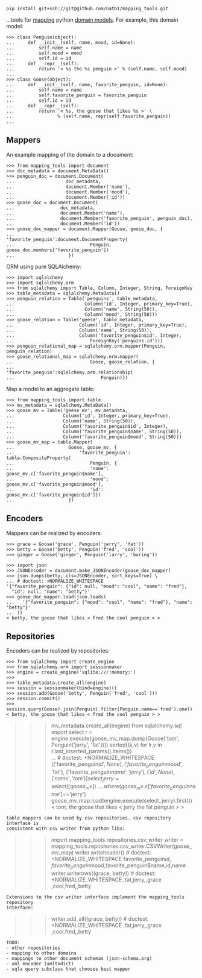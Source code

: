 ```
pip install git+ssh://git@github.com/natb1/mapping_tools.git
```
...tools for [mapping](http://martinfowler.com/eaaCatalog/dataMapper.html)
 python
[domain models](http://martinfowler.com/eaaCatalog/domainModel.html). For
example, this domain model:
```
>>> class Penguin(object):
...     def __init__(self, name, mood, id=None):
...         self.name = name
...         self.mood = mood
...         self.id = id
...     def __repr__(self):
...         return '< %s the %s penguin >' % (self.name, self.mood)
...
>>> class Goose(object):
...     def __init__(self, name, favorite_penguin, id=None):
...         self.name = name
...         self.favorite_penguin = favorite_penguin
...         self.id = id
...     def __repr__(self):
...         return '< %s, the goose that likes %s >' \
...                % (self.name, repr(self.favorite_penguin))
...

```
## Mappers
An example mapping of the domain to a document:
```
>>> from mapping_tools import document
>>> doc_metadata = document.MetaData()
>>> penguin_doc = document.Document(
...                   doc_metadata,
...                   document.Member('name'),
...                   document.Member('mood'),
...                   document.Member('id'))
>>> goose_doc = document.Document(
...                 doc_metadata,
...                 document.Member('name'),
...                 document.Member('favorite_penguin', penguin_doc),
...                 document.Member('id'))
>>> goose_doc_mapper = document.Mapper(Goose, goose_doc, {
...                        'favorite_penguin':document.DocumentProperty(
...                            Penguin, goose_doc.members['favorite_penguin'])
...                    })

```
ORM using pure SQLAlchemy:
```
>>> import sqlalchemy
>>> import sqlalchemy.orm
>>> from sqlalchemy import Table, Column, Integer, String, ForeignKey
>>> table_metadata = sqlalchemy.MetaData()
>>> penguin_relation = Table('penguins', table_metadata,
...                          Column('id', Integer, primary_key=True),
...                          Column('name', String(50)),
...                          Column('mood', String(50)))
>>> goose_relation = Table('geese', table_metadata,
...                        Column('id', Integer, primary_key=True),
...                        Column('name', String(50)),
...                        Column('favorite_penguin$id', Integer,
...                            ForeignKey('penguins.id')))
>>> penguin_relational_map = sqlalchemy.orm.mapper(Penguin, penguin_relation)
>>> goose_relational_map = sqlalchemy.orm.mapper(
...                            Goose, goose_relation, {
...                            'favorite_penguin':sqlalchemy.orm.relationship(
...                                Penguin)})

```
Map a model to an aggregate table:
```
>>> from mapping_tools import table
>>> mv_metadata = sqlalchemy.MetaData()
>>> goose_mv = Table('geese_mv', mv_metadata,
...                  Column('id', Integer, primary_key=True),
...                  Column('name', String(50)),
...                  Column('favorite_penguin$id', Integer),
...                  Column('favorite_penguin$name', String(50)),
...                  Column('favorite_penguin$mood', String(50)))
>>> goose_mv_map = table.Mapper(
...                    Goose, goose_mv, {
...                        'favorite_penguin': table.CompositeProperty(
...                            Penguin, {
...                            'name': goose_mv.c['favorite_penguin$name'],
...                            'mood': goose_mv.c['favorite_penguin$mood'],
...                            'id': goose_mv.c['favorite_penguin$id']})
...                    })

```
## Encoders
Mappers can be realized by encoders:
```
>>> grace = Goose('grace', Penguin('jerry', 'fat'))
>>> betty = Goose('betty', Penguin('fred', 'cool'))
>>> ginger = Goose('ginger', Penguin('larry', 'boring'))

```
```
>>> import json
>>> JSONEncoder = document.make_JSONEncoder(goose_doc_mapper)
>>> json.dumps(betty, cls=JSONEncoder, sort_keys=True) \
... # doctest: +NORMALIZE_WHITESPACE
'{"favorite_penguin": {"id": null, "mood": "cool", "name": "fred"},
  "id": null, "name": "betty"}'
>>> goose_doc_mapper.load(json.loads(
...   '{"favorite_penguin": {"mood": "cool", "name": "fred"}, "name": "betty"}'
... ))
< betty, the goose that likes < fred the cool penguin > >

```
## Repositories
Encoders can be realized by repositories:
```
>>> from sqlalchemy import create_engine
>>> from sqlalchemy.orm import sessionmaker
>>> engine = create_engine('sqlite:///:memory:')
>>> 
>>> table_metadata.create_all(engine)
>>> session = sessionmaker(bind=engine)()
>>> session.add(Goose('betty', Penguin('fred', 'cool')))
>>> session.commit()
>>> session.query(Goose).join(Penguin).filter(Penguin.name=='fred').one()
< betty, the goose that likes < fred the cool penguin > >

```
>>> mv_metadata.create_all(engine)
>>> from sqlalchemy.sql import select
>>> r = engine.execute(goose_mv_map.dump(Goose('tom', Penguin('jerry', 'fat'))))
>>> sorted((k,v) for k,v in r.last_inserted_params().items())\
... # doctest: +NORMALIZE_WHITESPACE
[('favorite_penguin$id', None), ('favorite_penguin$mood', 'fat'), 
('favorite_penguin$name', 'jerry'), ('id', None), ('name', 'tom')]
>>> select_jerry = select([goose_mv])\
...                    .where(goose_mv.c['favorite_penguin$name']=='jerry')
>>> goose_mv_map.load(engine.execute(select_jerry).first())
< tom, the goose that likes < jerry the fat penguin > >

```
table mappers can be used by csv repositories. csv repository interface is
consistent with csv writer from python libs:
```
>>> import mapping_tools.repositories.csv_writer
>>> writer = mapping_tools.repositories.csv_writer.CSVWriter(goose_mv_map)
>>> writer.writeheader() # doctest: +NORMALIZE_WHITESPACE
favorite_penguin$id,favorite_penguin$mood,favorite_penguin$name,id,name
>>> writer.writerows((grace, betty)) # doctest: +NORMALIZE_WHITESPACE
,fat,jerry,,grace
,cool,fred,,betty

```
Extensions to the csv writer interface implement the mapping_tools repository
interface:
```
>>> writer.add_all((grace, betty)) # doctest: +NORMALIZE_WHITESPACE
,fat,jerry,,grace
,cool,fred,,betty

```
TODO:
- other repositories
- mapping to other domains
- mappings to other document schemas (json-schema.org)
- xml encoder (xmltodict)
- sqla query subclass that chooses best mapper
